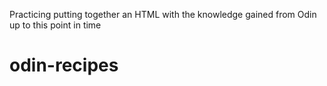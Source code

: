 Practicing putting together an HTML with the knowledge gained from Odin up 
to this point in time
# odin-recipes

